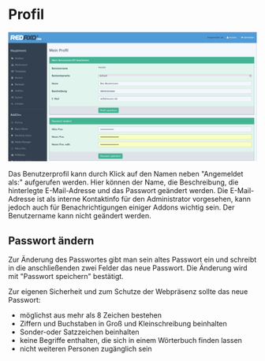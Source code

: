 # Profil

![Profil](/assets/v5.2.0-profil-01-overview.png)

Das Benutzerprofil kann durch Klick auf den Namen neben "Angemeldet als:" aufgerufen werden. Hier können der Name, die Beschreibung, die hinterlegte E-Mail-Adresse und das Passwort geändert werden. Die E-Mail-Adresse ist als interne Kontaktinfo für den Administrator vorgesehen, kann jedoch auch für Benachrichtigungen einiger Addons wichtig sein. Der Benutzername kann nicht geändert werden. 

## Passwort ändern

Zur Änderung des Passwortes gibt man sein altes Passwort ein und schreibt in die anschließenden zwei Felder das neue Passwort. Die Änderung wird mit "Passwort speichern" bestätigt. 

Zur eigenen Sicherheit und zum Schutze der Webpräsenz sollte das neue Passwort: 
- möglichst aus mehr als 8 Zeichen bestehen 
- Ziffern und Buchstaben in Groß und Kleinschreibung beinhalten
- Sonder-oder Satzzeichen beinhalten 
- keine Begriffe enthalten, die sich in einem Wörterbuch finden lassen
- nicht weiteren Personen zugänglich sein
